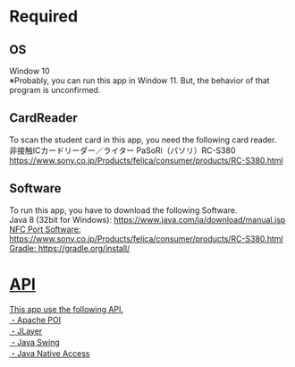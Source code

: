 <h1>Required</h1>
<h2>OS</h2>
Window 10
<br>※Probably, you can run this app in Window 11. But, the behavior of that program is unconfirmed.

<h2>CardReader</h2>
To scan the student card in this app, you need the following card reader.
<br>非接触ICカードリーダー／ライター PaSoRi（パソリ）RC-S380
<br><a href="https://www.sony.co.jp/Products/felica/consumer/products/RC-S380.html">https://www.sony.co.jp/Products/felica/consumer/products/RC-S380.html</a>

<h2>Software</h2>
To run this app, you have to download the following Software.
<br>Java 8 (32bit for Windows): <a href="https://www.java.com/ja/download/manual.jsp">https://www.java.com/ja/download/manual.jsp
<br>NFC Port Software: <a href="https://www.sony.co.jp/Products/felica/consumer/products/RC-S380.html">https://www.sony.co.jp/Products/felica/consumer/products/RC-S380.html
<br>Gradle: https://gradle.org/install/

<h1>API</h1>
This app use the following API.
<br>・Apache POI
<br>・JLayer
<br>・Java Swing
<br>・Java Native Access

